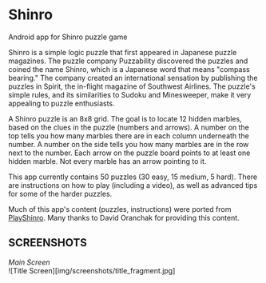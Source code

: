 # Shinro
Android app for Shinro puzzle game

Shinro is a simple logic puzzle that first appeared in Japanese puzzle magazines. The puzzle company Puzzability discovered the puzzles and coined the name Shinro, which is a Japanese word that means "compass bearing." The company created an international sensation by publishing the puzzles in Spirit, the in-flight magazine of Southwest Airlines. The puzzle's simple rules, and its similarities to Sudoku and Minesweeper, make it very appealing to puzzle enthusiasts. 

A Shinro puzzle is an 8x8 grid. The goal is to locate 12 hidden marbles, based on the clues in the puzzle (numbers and arrows). A number on the top tells you how many marbles there are in each column underneath the number. A number on the side tells you how many marbles are in the row next to the number. Each arrow on the puzzle board points to at least one hidden marble. Not every marble has an arrow pointing to it.

This app currently contains 50 puzzles (30 easy, 15 medium, 5 hard). There are instructions on how to play (including a video), as well as advanced tips for some of the harder puzzles.

Much of this app's content (puzzles, instructions) were ported from [PlayShinro](http://playshinro.com). Many thanks to David Oranchak for providing this content.

## SCREENSHOTS
<i>Main Screen</i></br>
![Title Screen][img/screenshots/title_fragment.jpg]
</br>
